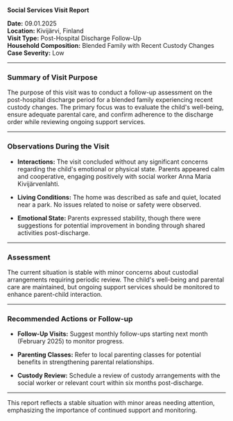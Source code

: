 

**Social Services Visit Report**

**Date:** 09.01.2025  
**Location:** Kivijärvi, Finland  
**Visit Type:** Post-Hospital Discharge Follow-Up  
**Household Composition:** Blended Family with Recent Custody Changes  
**Case Severity:** Low  

---

### Summary of Visit Purpose

The purpose of this visit was to conduct a follow-up assessment on the post-hospital discharge period for a blended family experiencing recent custody changes. The primary focus was to evaluate the child's well-being, ensure adequate parental care, and confirm adherence to the discharge order while reviewing ongoing support services.

---

### Observations During the Visit

- **Interactions:** The visit concluded without any significant concerns regarding the child's emotional or physical state. Parents appeared calm and cooperative, engaging positively with social worker Anna Maria Kivijärvenlahti.
  
- **Living Conditions:** The home was described as safe and quiet, located near a park. No issues related to noise or safety were observed.

- **Emotional State:** Parents expressed stability, though there were suggestions for potential improvement in bonding through shared activities post-discharge.

---

### Assessment

The current situation is stable with minor concerns about custodial arrangements requiring periodic review. The child's well-being and parental care are maintained, but ongoing support services should be monitored to enhance parent-child interaction.

---

### Recommended Actions or Follow-up

- **Follow-Up Visits:** Suggest monthly follow-ups starting next month (February 2025) to monitor progress.
  
- **Parenting Classes:** Refer to local parenting classes for potential benefits in strengthening parental relationships.
  
- **Custody Review:** Schedule a review of custody arrangements with the social worker or relevant court within six months post-discharge.

---

This report reflects a stable situation with minor areas needing attention, emphasizing the importance of continued support and monitoring.